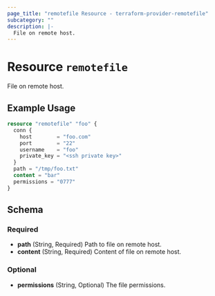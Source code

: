 ```yaml
---
page_title: "remotefile Resource - terraform-provider-remotefile"
subcategory: ""
description: |-
  File on remote host.
---
```


# Resource `remotefile`

File on remote host.

## Example Usage

```terraform
resource "remotefile" "foo" {
  conn {
    host        = "foo.com"
    port        = "22"
    username    = "foo"
    private_key = "<ssh private key>"
  }
  path = "/tmp/foo.txt"
  content = "bar"
  permissions = "0777"
}

```

## Schema

### Required

- **path** (String, Required) Path to file on remote host.
- **content** (String, Required) Content of file on remote host.

### Optional

- **permissions** (String, Optional) The file permissions.
